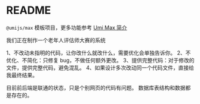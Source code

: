 # README

`@umijs/max` 模板项目，更多功能参考 [Umi Max 简介](https://umijs.org/docs/max/introduce)



我们正在制作一个老年人评估师大赛的系统


1、不改动未指明的代码，让你改什么就改什么，需要优化会单独告诉你。
2、不优化、不简化：只修复 bug，不做任何额外更改。
3、提供完整代码：对于修改的文件，提供完整代码，避免混乱。
4、如果设计多次改动同一个代码文件，直接给我最终结果。

目前前后端是联通的状态，只是个别网页的代码有问题。
数据库表结构和数据都是存在的。